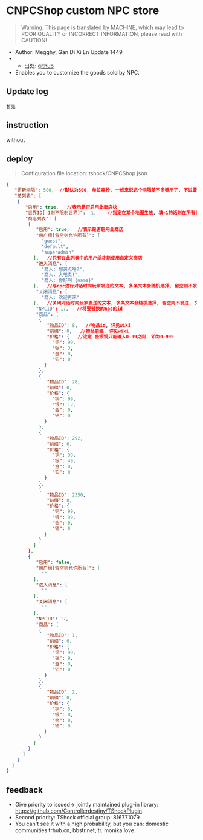 # CNPCShop custom NPC store

> Warning: This page is translated by MACHINE, which may lead to POOR QUALITY or INCORRECT INFORMATION, please read with CAUTION!


- Author: Megghy, Gan Di Xi En Update 1449
- - 出处: [github](https://github.com/Megghy/CNPCShop) 
- Enables you to customize the goods sold by NPC.

## Update log

```
暂无
```

## instruction

without

## deploy
> Configuration file location: tshock/CNPCShop.json
```json
{
   "更新间隔": 500,  //默认为500, 单位毫秒, 一般来说这个间隔差不多够用了, 不过要是想替换得更快的话可以调低, 不过建议尽量不要低于100, 再低不仅十分占用带宽而且也没啥意义
   "总列表": [
    {
       "启用": true,   //表示是否启用此商店块
       "世界ID[-1则不限制世界]": -1,    //指定在某个地图生效, 填-1的话则在所有世界都生效. 世界id可使用/worldinfo 查看
       "商店列表": [
        {
           "启用": true,   //表示是否启用此商店
           "用户组[留空则允许所有]": [
             "guest",
             "default",
             "superadmin" 
          ],   //只有在此列表中的用户组才能使用自定义商店
           "进入消息": [
             "商人: 想买点啥?",
             "商人: 大甩卖!",
             "商人: 你好啊 {name}" 
          ],   //与npc进行对话时向玩家发送的文本, 多条文本会随机选择, 留空则不发送. 文本中的 {name} 将会被替换为玩家名字
           "关闭消息": [
             "商人: 欢迎再来" 
          ],   //关闭对话时向玩家发送的文本, 多条文本会随机选择, 留空则不发送. 文本中的 {name} 将会被替换为玩家名字
           "NPCID": 17,   //将要替换的npc的id
           "商品": [
            {
               "物品ID": 8,   //物品id, 详见wiki
               "前缀": 0,   //物品前缀, 详见wiki
               "价格": {   //注意 金银铜只能输入0-99之间, 铂为0-999
                 "铜": 99,
                 "银": 3,
                 "金": 0,
                 "铂": 0
              }
            },
            {
               "物品ID": 28,
               "前缀": 0,
               "价格": {
                 "铜": 99,
                 "银": 12,
                 "金": 0,
                 "铂": 0
              }
            },
            {
               "物品ID": 292,
               "前缀": 0,
               "价格": {
                 "铜": 99,
                 "银": 49,
                 "金": 0,
                 "铂": 0
              }
            },
            {
               "物品ID": 2350,
               "前缀": 0,
               "价格": {
                 "铜": 99,
                 "银": 99,
                 "金": 0,
                 "铂": 0
              }
            }
          ]
        },
        {
           "启用": false,
           "用户组[留空则允许所有]": [
             "" 
          ],
           "进入消息": [
             "" 
          ],
           "关闭消息": [
             "" 
          ],
           "NPCID": 17,
           "商品": [
            {
               "物品ID": 1,
               "前缀": 0,
               "价格": {
                 "铜": 99,
                 "银": 9,
                 "金": 0,
                 "铂": 0
              }
            },
            {
               "物品ID": 2,
               "前缀": 0,
               "价格": {
                 "铜": 5,
                 "银": 0,
                 "金": 0,
                 "铂": 0
              }
            }
          ]
        }
      ]
    }
  ]
}
```
## feedback
- Give priority to issued-> jointly maintained plug-in library: https://github.com/Controllerdestiny/TShockPlugin.
- Second priority: TShock official group: 816771079
- You can't see it with a high probability, but you can: domestic communities trhub.cn, bbstr.net, tr. monika.love.